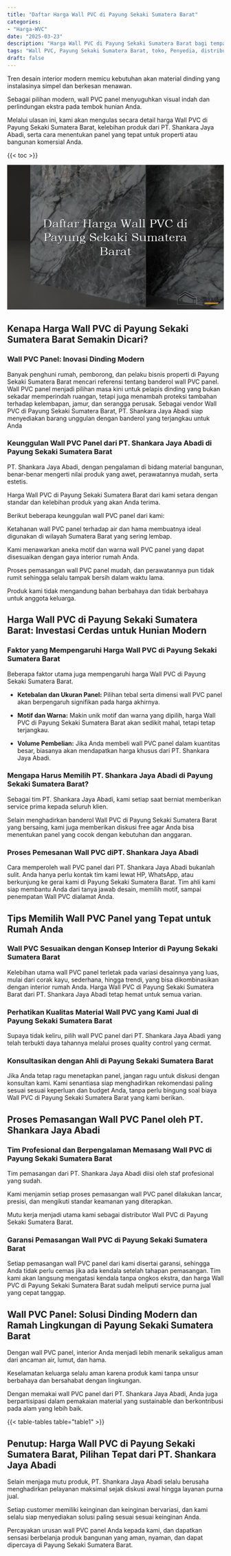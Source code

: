 ```yaml
---
title: "Daftar Harga Wall PVC di Payung Sekaki Sumatera Barat"
categories: 
- "Harga-WVC"
date: "2025-03-23"
description: "Harga Wall PVC di Payung Sekaki Sumatera Barat bagi tempat tinggal, kantor, serta gerai. Panel terbaik, beragam motif, variasi warna modern, beserta servis pemasangan ditangani oleh tenaga ahli profesional dan kepastian resmi!|Servis distribusi Wall PVC di Payung Sekaki Sumatera Barat untuk kebutuhan rumah, perkantoran, maupun toko, dengan panel unggulan dan instalasi oleh tenaga ahli profesional dan garansi resmi.|Alternatif Wall PVC di Payung Sekaki Sumatera Barat yang terpercaya bagi rumah, perkantoran, dan gerai, dengan produk terbaik dan penempatan dikerjakan oleh tenaga ahli berpengalaman serta jaminan resmi.|Distribusi Wall PVC di Payung Sekaki Sumatera Barat bagi tempat tinggal, perkantoran, serta toko, beserta panel terbaik dan pemasangan oleh tenaga ahli profesional, dilengkapi dengan garansi resmi.}"
tags: "Wall PVC, Payung Sekaki Sumatera Barat, toko, Penyedia, distributor"
draft: false
---
```


Tren desain interior modern memicu kebutuhan akan material dinding yang instalasinya simpel dan berkesan menawan.

Sebagai pilihan modern, wall PVC panel menyuguhkan visual indah dan perlindungan ekstra pada tembok hunian Anda.

Melalui ulasan ini, kami akan mengulas secara detail harga Wall PVC di Payung Sekaki Sumatera Barat, kelebihan produk dari PT. Shankara Jaya Abadi, serta cara menentukan panel yang tepat untuk properti atau bangunan komersial Anda.

{{< toc >}}

![Daftar Harga Wall PVC di Payung Sekaki Sumatera Barat](/images/Harga-WVC/Daftar-Harga-Wall-PVC-di-Payung-Sekaki-Sumatera-Barat.png)


## Kenapa Harga Wall PVC di Payung Sekaki Sumatera Barat Semakin Dicari?

### Wall PVC Panel: Inovasi Dinding Modern

Banyak penghuni rumah, pemborong, dan pelaku bisnis properti di Payung Sekaki Sumatera Barat mencari referensi tentang banderol wall PVC panel. Wall PVC panel menjadi pilihan masa kini untuk pelapis dinding yang bukan sekadar memperindah ruangan, tetapi juga menambah proteksi tambahan terhadap kelembapan, jamur, dan serangga perusak. Sebagai vendor Wall PVC di Payung Sekaki Sumatera Barat, PT. Shankara Jaya Abadi siap menyediakan barang unggulan dengan banderol yang terjangkau untuk Anda

### Keunggulan Wall PVC Panel dari PT. Shankara Jaya Abadi di Payung Sekaki Sumatera Barat

PT. Shankara Jaya Abadi, dengan pengalaman di bidang material bangunan, benar-benar mengerti nilai produk yang awet, perawatannya mudah, serta estetis.

Harga Wall PVC di Payung Sekaki Sumatera Barat dari kami setara dengan standar dan kelebihan produk yang akan Anda terima.

Berikut beberapa keunggulan wall PVC panel dari kami:

Ketahanan wall PVC panel terhadap air dan hama membuatnya ideal digunakan di wilayah Sumatera Barat yang sering lembap.

Kami menawarkan aneka motif dan warna wall PVC panel yang dapat disesuaikan dengan gaya interior rumah Anda.

Proses pemasangan wall PVC panel mudah, dan perawatannya pun tidak rumit sehingga selalu tampak bersih dalam waktu lama.

Produk kami tidak mengandung bahan berbahaya dan tidak berbahaya untuk anggota keluarga.

## Harga Wall PVC di Payung Sekaki Sumatera Barat: Investasi Cerdas untuk Hunian Modern

### Faktor yang Mempengaruhi Harga Wall PVC di Payung Sekaki Sumatera Barat

Beberapa faktor utama juga mempengaruhi harga Wall PVC di Payung Sekaki Sumatera Barat.

- **Ketebalan dan Ukuran Panel:** Pilihan tebal serta dimensi wall PVC panel akan berpengaruh signifikan pada harga akhirnya.

- **Motif dan Warna:** Makin unik motif dan warna yang dipilih, harga Wall PVC di Payung Sekaki Sumatera Barat akan sedikit mahal, tetapi tetap terjangkau.

- **Volume Pembelian:** Jika Anda membeli wall PVC panel dalam kuantitas besar, biasanya akan mendapatkan harga khusus dari PT. Shankara Jaya Abadi.

### Mengapa Harus Memilih PT. Shankara Jaya Abadi di Payung Sekaki Sumatera Barat?

Sebagai tim PT. Shankara Jaya Abadi, kami setiap saat berniat memberikan service prima kepada seluruh klien.

Selain menghadirkan banderol Wall PVC di Payung Sekaki Sumatera Barat yang bersaing, kami juga memberikan diskusi free agar Anda bisa menentukan panel yang cocok dengan kebutuhan dan anggaran.

### Proses Pemesanan Wall PVC diPT. Shankara Jaya Abadi

Cara memperoleh wall PVC panel dari PT. Shankara Jaya Abadi bukanlah sulit. Anda hanya perlu kontak tim kami lewat HP, WhatsApp, atau berkunjung ke gerai kami di Payung Sekaki Sumatera Barat. Tim ahli kami siap membantu Anda dari tanya jawab desain, memilih motif, sampai penempatan Wall PVC dialamat Anda.

## Tips Memilih Wall PVC Panel yang Tepat untuk Rumah Anda

### Wall PVC Sesuaikan dengan Konsep Interior di Payung Sekaki Sumatera Barat

Kelebihan utama wall PVC panel terletak pada variasi desainnya yang luas, mulai dari corak kayu, sederhana, hingga trendi, yang bisa dikombinasikan dengan interior rumah Anda. Harga Wall PVC di Payung Sekaki Sumatera Barat dari PT. Shankara Jaya Abadi tetap hemat untuk semua varian.

### Perhatikan Kualitas Material Wall PVC yang Kami Jual di Payung Sekaki Sumatera Barat

Supaya tidak keliru, pilih wall PVC panel dari PT. Shankara Jaya Abadi yang telah terbukti daya tahannya melalui proses quality control yang cermat.

### Konsultasikan dengan Ahli di Payung Sekaki Sumatera Barat

Jika Anda tetap ragu menetapkan panel, jangan ragu untuk diskusi dengan konsultan kami. Kami senantiasa siap menghadirkan rekomendasi paling sesuai sesuai keperluan dan budget Anda, tanpa perlu bingung soal biaya Wall PVC di Payung Sekaki Sumatera Barat yang kami berikan.

## Proses Pemasangan Wall PVC Panel oleh PT. Shankara Jaya Abadi

### Tim Profesional dan Berpengalaman Memasang Wall PVC di Payung Sekaki Sumatera Barat

Tim pemasangan dari PT. Shankara Jaya Abadi diisi oleh staf profesional yang sudah.

Kami menjamin setiap proses pemasangan wall PVC panel dilakukan lancar, presisi, dan mengikuti standar keamanan yang diterapkan.

Mutu kerja menjadi utama kami sebagai distributor Wall PVC di Payung Sekaki Sumatera Barat.

### Garansi Pemasangan Wall PVC di Payung Sekaki Sumatera Barat

Setiap pemasangan wall PVC panel dari kami disertai garansi, sehingga Anda tidak perlu cemas jika ada kendala setelah tahapan pemasangan. Tim kami akan langsung mengatasi kendala tanpa ongkos ekstra, dan harga Wall PVC di Payung Sekaki Sumatera Barat sudah meliputi service purna jual yang cepat tanggap.

## Wall PVC Panel: Solusi Dinding Modern dan Ramah Lingkungan di Payung Sekaki Sumatera Barat

Dengan wall PVC panel, interior Anda menjadi lebih menarik sekaligus aman dari ancaman air, lumut, dan hama.

Keselamatan keluarga selalu aman karena produk kami tanpa unsur berbahaya dan bersahabat dengan lingkungan.

Dengan memakai wall PVC panel dari PT. Shankara Jaya Abadi, Anda juga berpartisipasi dalam pemakaian material yang sustainable dan berkontribusi pada alam yang lebih baik.

{{< table-tables table="table1" >}}

## Penutup: Harga Wall PVC di Payung Sekaki Sumatera Barat, Pilihan Tepat dari PT. Shankara Jaya Abadi

Selain menjaga mutu produk, PT. Shankara Jaya Abadi selalu berusaha menghadirkan pelayanan maksimal sejak diskusi awal hingga layanan purna jual.

Setiap customer memiliki keinginan dan keinginan bervariasi, dan kami selalu siap menyediakan solusi paling sesuai sesuai keinginan Anda.

Percayakan urusan wall PVC panel Anda kepada kami, dan dapatkan sensasi berbelanja produk bangunan yang aman, nyaman, dan dapat dipercaya di Payung Sekaki Sumatera Barat.